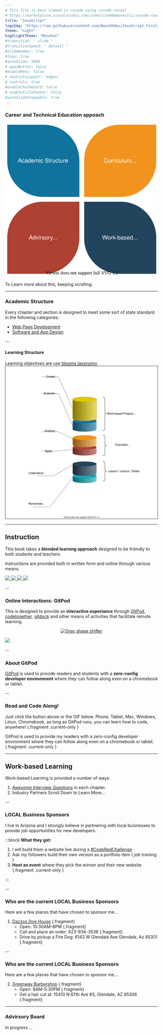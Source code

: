 ```yaml
---
# This file is best viewed in vscode using vscode-reveal
# https://marketplace.visualstudio.com/items?itemName=evilz.vscode-reveal
title: "JavaScript"
logoImg: "https://raw.githubusercontent.com/HansUXdev/JavaScript-First/2acf5840c15af96602aceb66303ea69c5b75e344/logo.svg"
theme: "night"
highlightTheme: "Monokai"
#transition: " slide "
#transitionSpeed: " default " 
#slideNumber: true
#loop: true
#autoSlide: 5000 
# openButton: false
#enableMenu: false
# controlsLayout: 'edges'
# controls: true
#enableChalkboard: false
# enableTitleFooter: false
#autoSlideStoppable: true
---
```


<link rel='stylesheet' href='theme.css'>
<style>
</style>

### Career and Technical Education appoach

![CTE](CTE.drawio.svg)

To Learn more about this, keeping scrolling.

---


### Academic Structure
Every chapter and section is designed to meet some sort of state standard in the following categories:
- [Web Page Development](https://www.azed.gov/cte/wpd/)
- [Software and App Design](https://www.azed.gov/cte/sd/)

--

#### Learning Structure
Learning objectives are use [blooms taxonomy](https://en.wikipedia.org/wiki/Bloom's_taxonomy).
![](./blooms.drawio.svg)

---

## Instruction
This book takes a **blended learning approach** designed to be friendly to both students and teachers.

Instructions are provided both in written form and online through various means.

<a href="https://medium.com/@hansOnConsult" class="MEDIUM">
   <img src="https://img.shields.io/badge/medium-%2312100E.svg?&style=for-the-badge&logo=medium&logoColor=white" />
</a>
<a href="https://dev.to/hansuxdev" class="DEV TO">
   <img src="https://img.shields.io/badge/DEV.TO-%230A0A0A.svg?&style=for-the-badge&logo=dev-dot-to&logoColor=white" />
</a>
<a href="https://www.youtube.com/channel/UCCGfELkPCJg1XHxQfFFz7pw/about" class="YOUTUBE">
   <img src="https://img.shields.io/badge/youtube-%23FF0000.svg?&style=for-the-badge&logo=youtube&logoColor=white" />
</a>
<a href="https://www.twitch.tv/hansoncoding" class="Twitch"><img src="https://img.shields.io/twitch/status/hansoncoding?style=for-the-badge" /></a> 

--

### Online Interactions: GitPod

This is designed to provide an **interactive experiance** through [GitPod](http://gitpod.io/), [codetogether](https://www.codetogether.com/), [gitduck](https://gitduck.com/) and other means of activities that facilitate remote learning. 

<p align="center">  
   <a href="https://gitpod.io/#https://github.com/HansUXdev/JavaScript-First"><img src="http://gitpod.io/button/open-in-gitpod.svg" alt="Gray shape shifter" height="50px"/></a>  
</p>

![](/GitPodUse.gif)

--

### About GitPod
[GitPod](http://gitpod.io/) is used to provide readers and students with a **zero-config developer environment** where they can follow along even on a chromebook or tablet.

--

### Read and Code Along!

Just click the button above or the GIF below. Phone, Tablet, Mac, Windows, Linux, Chromebook, as long as GitPod runs, you can learn how to code, anywhere! {.fragment .current-only  }

GitPod is used to provide my readers with a zero-config developer environment where they can follow along even on a chromebook or tablet. {.fragment .current-only  }

---

## Work-based Learning
Work-based Learning is provided a number of ways:
1. [Awesome Interview Questions](https://github.com/MaximAbramchuck/awesome-interview-questions) in each chapter.
2. Industry Partners 
Scroll Down to Learn More...


--

### LOCAL Business Sponsors
I live in Arizona and I strongly believe in partnering with local buisnesses to provide job opportunities for new developers.


:::block
**What they get:**
1. I will build them a website live during a [#CodeRedChallenge](https://github.com/HansUXdev/JS-OSC/tree/master/Code-Red-Challenge)
2. Ask my followers build their own version as a portfolio item  ( job training )
3. **Host an event** where they pick the winner and their new website
{.fragment .current-only  }

:::

--

### Who are the current LOCAL Business Sponsors
Here are a few places that have chosen to sponsor me... 

1. [Dazzos Dog House](http://dazzosdoghouse.com/) {.fragment}
   - Open: 10:30AM–8PM {.fragment}
   - Call and place an order: 623-934-3536 {.fragment}
   - Drive by pickup a Fire Dog: 
   6143 W Glendale Ave Glendale, Az  85301 {.fragment}

--

### Who are the current LOCAL Business Sponsors
Here are a few places that have chosen to sponsor me... 

2. [Greenway Barbershop]() {.fragment}
   - Open: 8AM–5:30PM {.fragment}
   - Get a hair cut at: 
   15410 N 67th Ave #3, Glendale, AZ 85306 {.fragment}

---

### Advirsory Board
In progress ...